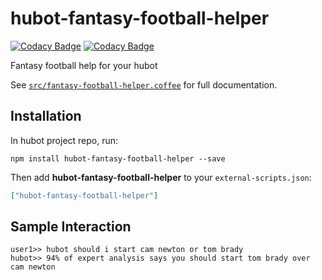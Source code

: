 # hubot-fantasy-football-helper

[![Codacy Badge](https://api.codacy.com/project/badge/Grade/359cf2a963864a88aa84de353633ea58)](https://www.codacy.com/app/mike_10/hubot-fantasy-football-helper?utm_source=github.com&amp;utm_medium=referral&amp;utm_content=parksjr/hubot-fantasy-football-helper&amp;utm_campaign=badger)
[![Codacy Badge](https://api.codacy.com/project/badge/Grade/359cf2a963864a88aa84de353633ea58)](https://www.codacy.com/app/mike_10/hubot-fantasy-football-helper?utm_source=github.com&amp;utm_medium=referral&amp;utm_content=parksjr/hubot-fantasy-football-helper&amp;utm_campaign=Badge_Grade)

Fantasy football help for your hubot

See [`src/fantasy-football-helper.coffee`](src/fantasy-football-helper.coffee) for full documentation.

## Installation

In hubot project repo, run:

`npm install hubot-fantasy-football-helper --save`

Then add **hubot-fantasy-football-helper** to your `external-scripts.json`:

```json
["hubot-fantasy-football-helper"]
```

## Sample Interaction

```
user1>> hubot should i start cam newton or tom brady
hubot>> 94% of expert analysis says you should start ​tom brady over cam newton
```

